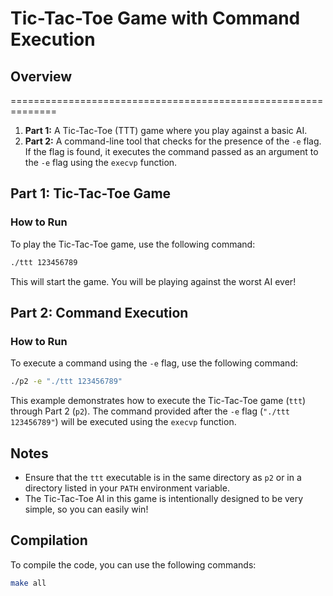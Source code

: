 # Tic-Tac-Toe Game with Command Execution

## Overview
==============================================================

1. **Part 1:** A Tic-Tac-Toe (TTT) game where you play against a basic AI.
2. **Part 2:** A command-line tool that checks for the presence of the `-e` flag. If the flag is found, it executes the command passed as an argument to the `-e` flag using the `execvp` function.

## Part 1: Tic-Tac-Toe Game

### How to Run

To play the Tic-Tac-Toe game, use the following command:

```bash
./ttt 123456789
```

This will start the game. You will be playing against the worst AI ever!

## Part 2: Command Execution

### How to Run

To execute a command using the `-e` flag, use the following command:

```bash
./p2 -e "./ttt 123456789"
```

This example demonstrates how to execute the Tic-Tac-Toe game (`ttt`) through Part 2 (`p2`). The command provided after the `-e` flag (`"./ttt 123456789"`) will be executed using the `execvp` function.

## Notes

- Ensure that the `ttt` executable is in the same directory as `p2` or in a directory listed in your `PATH` environment variable.
- The Tic-Tac-Toe AI in this game is intentionally designed to be very simple, so you can easily win!

## Compilation

To compile the code, you can use the following commands:

```bash
make all
```



